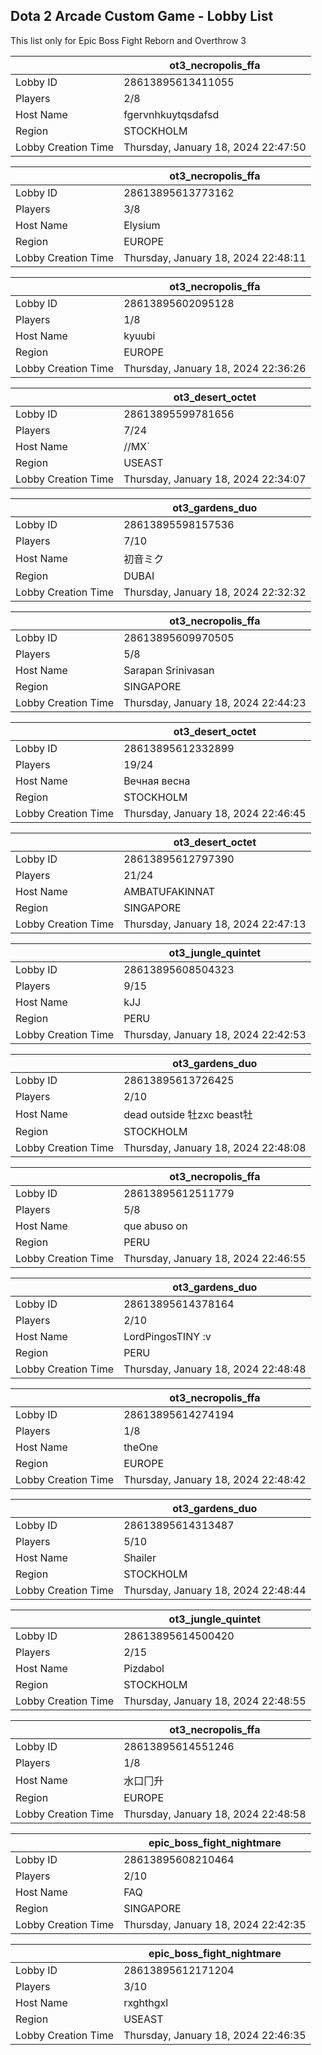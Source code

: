 ## Dota 2 Arcade Custom Game - Lobby List

This list only for Epic Boss Fight Reborn and Overthrow 3

|  | ot3_necropolis_ffa |
| ------ | ------ |
| Lobby ID | 28613895613411055 |
| Players | 2/8 |
| Host Name | fgervnhkuytqsdafsd |
| Region | STOCKHOLM |
| Lobby Creation Time | Thursday, January 18, 2024 22:47:50 |


|  | ot3_necropolis_ffa |
| ------ | ------ |
| Lobby ID | 28613895613773162 |
| Players | 3/8 |
| Host Name | Elysium |
| Region | EUROPE |
| Lobby Creation Time | Thursday, January 18, 2024 22:48:11 |


|  | ot3_necropolis_ffa |
| ------ | ------ |
| Lobby ID | 28613895602095128 |
| Players | 1/8 |
| Host Name | kyuubi |
| Region | EUROPE |
| Lobby Creation Time | Thursday, January 18, 2024 22:36:26 |


|  | ot3_desert_octet |
| ------ | ------ |
| Lobby ID | 28613895599781656 |
| Players | 7/24 |
| Host Name | //MX` |
| Region | USEAST |
| Lobby Creation Time | Thursday, January 18, 2024 22:34:07 |


|  | ot3_gardens_duo |
| ------ | ------ |
| Lobby ID | 28613895598157536 |
| Players | 7/10 |
| Host Name | 初音ミク |
| Region | DUBAI |
| Lobby Creation Time | Thursday, January 18, 2024 22:32:32 |


|  | ot3_necropolis_ffa |
| ------ | ------ |
| Lobby ID | 28613895609970505 |
| Players | 5/8 |
| Host Name | Sarapan Srinivasan |
| Region | SINGAPORE |
| Lobby Creation Time | Thursday, January 18, 2024 22:44:23 |


|  | ot3_desert_octet |
| ------ | ------ |
| Lobby ID | 28613895612332899 |
| Players | 19/24 |
| Host Name | Вечная весна |
| Region | STOCKHOLM |
| Lobby Creation Time | Thursday, January 18, 2024 22:46:45 |


|  | ot3_desert_octet |
| ------ | ------ |
| Lobby ID | 28613895612797390 |
| Players | 21/24 |
| Host Name | AMBATUFAKINNAT |
| Region | SINGAPORE |
| Lobby Creation Time | Thursday, January 18, 2024 22:47:13 |


|  | ot3_jungle_quintet |
| ------ | ------ |
| Lobby ID | 28613895608504323 |
| Players | 9/15 |
| Host Name | kJJ |
| Region | PERU |
| Lobby Creation Time | Thursday, January 18, 2024 22:42:53 |


|  | ot3_gardens_duo |
| ------ | ------ |
| Lobby ID | 28613895613726425 |
| Players | 2/10 |
| Host Name | dead outside 牡zxc beast牡 |
| Region | STOCKHOLM |
| Lobby Creation Time | Thursday, January 18, 2024 22:48:08 |


|  | ot3_necropolis_ffa |
| ------ | ------ |
| Lobby ID | 28613895612511779 |
| Players | 5/8 |
| Host Name | que abuso on |
| Region | PERU |
| Lobby Creation Time | Thursday, January 18, 2024 22:46:55 |


|  | ot3_gardens_duo |
| ------ | ------ |
| Lobby ID | 28613895614378164 |
| Players | 2/10 |
| Host Name | LordPingosTINY :v |
| Region | PERU |
| Lobby Creation Time | Thursday, January 18, 2024 22:48:48 |


|  | ot3_necropolis_ffa |
| ------ | ------ |
| Lobby ID | 28613895614274194 |
| Players | 1/8 |
| Host Name | theOne |
| Region | EUROPE |
| Lobby Creation Time | Thursday, January 18, 2024 22:48:42 |


|  | ot3_gardens_duo |
| ------ | ------ |
| Lobby ID | 28613895614313487 |
| Players | 5/10 |
| Host Name | Shailer |
| Region | STOCKHOLM |
| Lobby Creation Time | Thursday, January 18, 2024 22:48:44 |


|  | ot3_jungle_quintet |
| ------ | ------ |
| Lobby ID | 28613895614500420 |
| Players | 2/15 |
| Host Name | Pizdabol |
| Region | STOCKHOLM |
| Lobby Creation Time | Thursday, January 18, 2024 22:48:55 |


|  | ot3_necropolis_ffa |
| ------ | ------ |
| Lobby ID | 28613895614551246 |
| Players | 1/8 |
| Host Name | 水口冂升 |
| Region | EUROPE |
| Lobby Creation Time | Thursday, January 18, 2024 22:48:58 |


|  | epic_boss_fight_nightmare |
| ------ | ------ |
| Lobby ID | 28613895608210464 |
| Players | 2/10 |
| Host Name | FAQ |
| Region | SINGAPORE |
| Lobby Creation Time | Thursday, January 18, 2024 22:42:35 |


|  | epic_boss_fight_nightmare |
| ------ | ------ |
| Lobby ID | 28613895612171204 |
| Players | 3/10 |
| Host Name | rxghthgxl |
| Region | USEAST |
| Lobby Creation Time | Thursday, January 18, 2024 22:46:35 |


